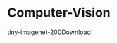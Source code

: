 # Computer-Vision
 tiny-imagenet-200<a href="http://cs231n.stanford.edu/tiny-imagenet-200.zip">Download</a>
